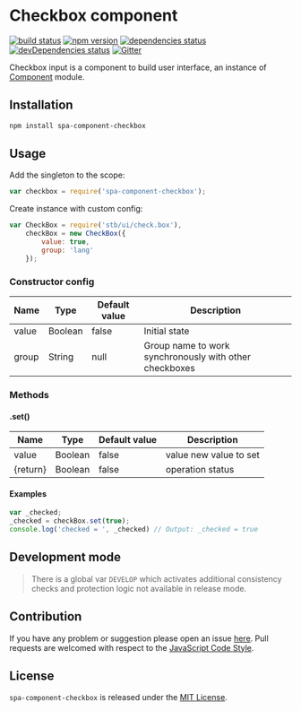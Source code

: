 Checkbox component
==================

[![build status](https://img.shields.io/travis/spasdk/component-checkbox.svg?style=flat-square)](https://travis-ci.org/spasdk/component-checkbox)
[![npm version](https://img.shields.io/npm/v/spa-component-checkbox.svg?style=flat-square)](https://www.npmjs.com/package/spa-component-checkbox)
[![dependencies status](https://img.shields.io/david/spasdk/component-checkbox.svg?style=flat-square)](https://david-dm.org/spasdk/component-checkbox)
[![devDependencies status](https://img.shields.io/david/dev/spasdk/component-checkbox.svg?style=flat-square)](https://david-dm.org/spasdk/component-checkbox?type=dev)
[![Gitter](https://img.shields.io/badge/gitter-join%20chat-blue.svg?style=flat-square)](https://gitter.im/DarkPark/spasdk)


Checkbox input is a component to build user interface, an instance of [Component](https://github.com/spasdk/component) module.


## Installation ##

```bash
npm install spa-component-checkbox
```


## Usage ##

Add the singleton to the scope:

```js
var checkbox = require('spa-component-checkbox');
```

Create instance with custom config:

```js
var CheckBox = require('stb/ui/check.box'),
    checkBox = new CheckBox({
        value: true,
        group: 'lang'
    });
```

### Constructor config ###

Name | Type | Default value | Description
----- | ----- | ------------- | -------------
value | Boolean | false | Initial state
group | String | null | Group name to work synchronously with other checkboxes

### Methods ###

#### .set() ####

Name | Type | Default value | Description
----- | ----- | ------------- | -------------
value | Boolean | false | value new value to set
{return} | Boolean | false | operation status



#### Examples ####

```js
var _checked;
_checked = checkBox.set(true); 
console.log('checked = ', _checked) // Output: _checked = true

```

## Development mode ##

> There is a global var `DEVELOP` which activates additional consistency checks and protection logic not available in release mode.


## Contribution ##

If you have any problem or suggestion please open an issue [here](https://github.com/spasdk/component-checkbox/issues).
Pull requests are welcomed with respect to the [JavaScript Code Style](https://github.com/DarkPark/jscs).


## License ##

`spa-component-checkbox` is released under the [MIT License](license.md).
